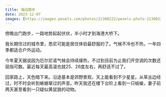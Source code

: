 ```yaml
---
title: 海边跑步
date: 2023-12-07
images: [https://images.pexels.com/photos/21300222/pexels-photo-21300222/free-photo-of-jump-into-the-sea.jpeg,]
---
```


傍晚出门跑步，一路地势起起伏伏，半小时才到海港大桥下。

我长期住过的城市里，悉尼可能是居住体验最舒服的了。气候不冷也不热，一年四季都适合户外运动。

今年夏天据说因为厄尔尼诺气候会持续燥热，不过到目前为止我们开空调的次数还屈指可数。最近每天最高温也就25、26度左右，再舒适不过了。

回家路上，天色暗下来。沿途基本是郊野景观，天上能看到不少星星。从草丛边经过，时不时会听到蜥蜴窜过的声音。昨天我还在楼下台阶上看到一只蛞蝓，妻子前两天甚至看到一只疑似黄鼠狼的动物。